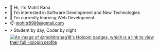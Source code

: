 - 👋 Hi, I’m Mohit Rana
- 👀 I’m interested in Software Development and New Technologies
- 🌱 I’m currently learning Web Development
- 📫 mohitr8998@gmail.com
- ⚡ Student by day, Coder by night
[![An image of @mohitranag18's Holopin badges, which is a link to view their full Holopin profile](https://holopin.me/mohitranag18)](https://holopin.io/@mohitranag18)
